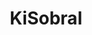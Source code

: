 ---
title: KiSobral
github: https://github.com/KiSobral
mode: light
transition: 1s
score: 70.1
archetype:
- Code
---